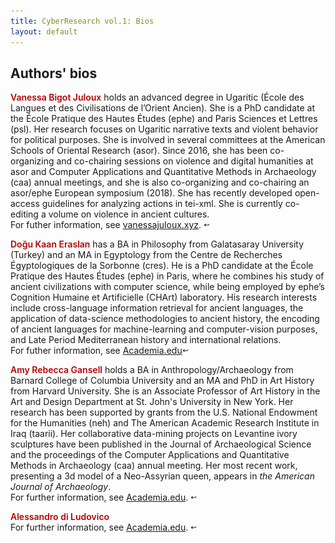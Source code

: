 ```yaml
---
title: CyberResearch vol.1: Bios
layout: default
---
```


<h2> Authors' bios</h2>

<p><span style="color:#b30000; font-weight: 600"><a name="bigot-juloux"></a>Vanessa Bigot Juloux</span> holds an advanced degree in Ugaritic (École des Langues et des Civilisations de l’Orient Ancien). She is a PhD candidate at the École Pratique des Hautes Études (<span class="small">ephe</span>) and Paris Sciences et Lettres (<span class="small">psl</span>). Her research focuses on Ugaritic narrative texts and violent behavior for political purposes. She is involved in several committees at the American Schools of Oriental Research (<span class="small">asor</span>). Since 2016, she has been co-organizing and co-chairing sessions on violence and digital humanities at asor and Computer Applications and Quantitative Methods in Archaeology (<span class="small">caa</span>) annual meetings, and she is also co-organizing and co-chairing an asor/ephe European symposium (2018). She has recently developed open-access guidelines for analyzing actions in <span class="small">tei-xml</span>. She is currently co-editing a volume on violence in ancient cultures.<br />
For futher information, see <a href="http://vanessajuloux.xyz" target="_blank">vanessajuloux.xyz</a>. <a href="CyberResearch-vol1.html#bigot-juloux2" style="text-decoration: none"><img src="../assets/baseline_keyboard_return_black_18dp.png" style="border:0; -webkit-box-shadow: 0 0 0; width: 2%"/></a></p>

<p><span style="color:#b30000; font-weight: 600"><a href="#eraslan2" name="eraslan"></a>Doğu Kaan Eraslan</span> has a BA in Philosophy from Galatasaray University (Turkey) and an MA in Egyptology from the Centre de Recherches Égyptologiques de la Sorbonne (<span class="small">cres</span>). He is a PhD candidate at the École Pratique des Hautes Études (<span class="small">ephe</span>) in Paris, where he combines his study of ancient civilizations with computer science, while being employed by <span class="small">ephe</span>’s Cognition Humaine et Artificielle (<span class="small">CHA</span>rt) laboratory. His research interests include cross-language information retrieval for ancient languages, the application of data-science methodologies to ancient history, the encoding of ancient languages for machine-learning and computer-vision purposes, and Late Period Mediterranean history and international relations.<br/>
For futher information, see <a href="https://ephe-sorbonne.academia.edu/DKaanEr" target="_blank">Academia.edu</a><a href="CyberResearch-vol1.html#eraslan2" style="text-decoration: none"><img src="../assets/baseline_keyboard_return_black_18dp.png" style="border:0; -webkit-box-shadow: 0 0 0; width: 2%"/></a> </p>

<p><span style="color:#b30000; font-weight: 600"><a name="gansell"></a>Amy Rebecca Gansell</span> holds a BA in Anthropology/Archaeology from Barnard College of Columbia University and an MA and PhD in Art History from Harvard University. She is an Associate Professor of Art History in the Art and Design Department at St. John's University in New York. Her research has been supported by grants from   the U.S. National Endowment for the Humanities (<span class="small">neh</span>) and The American Academic Research Institute in Iraq (<span class="small">taarii</span>). Her collaborative data-mining projects on Levantine ivory sculptures have been published in the Journal of Archaeological Science and the proceedings of the Computer Applications and Quantitative Methods in Archaeology (<span class="small">caa</span>) annual meeting. Her most recent work, presenting a <span class="small">3d</span> model of a Neo-Assyrian queen, appears in <em>the American Journal of Archaeology</em>.<br />
For further information, see <a href="https://stjohns.academia.edu/AmyRebeccaGansell" target="_blank">Academia.edu</a>. <a href="CyberResearch-vol1.html#gansell2" style="text-decoration: none"><img src="../assets/baseline_keyboard_return_black_18dp.png" style="border:0; -webkit-box-shadow: 0 0 0; width: 2%"/></a></p>


<p><span style="color:#b30000; font-weight: 600"><a name="ludovico"></a>Alessandro di Ludovico</a></span>
 <br />
For further information, see <a href="https://uniroma1.academia.edu/AlessandroDiLudovico" target="_blank">Academia.edu</a>. <a href="CyberResearch-vol1.html#ludovico2" style="text-decoration: none"><img src="../assets/baseline_keyboard_return_black_18dp.png" style="border:0; -webkit-box-shadow: 0 0 0; width: 2%"/></a></p>
